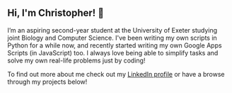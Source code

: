 ## Hi, I'm Christopher! 👋 
I’m an aspiring second-year student at the University of Exeter studying joint Biology and Computer Science. I've been writing my own scripts in Python for a while now, and recently started writing my own Google Apps Scripts (in JavaScript) too. I always love being able to simplify tasks and solve my own real-life problems just by coding!

To find out more about me check out my [LinkedIn profile](https://www.linkedin.com/in/christopher-menon/) or have a browse through my projects below!
